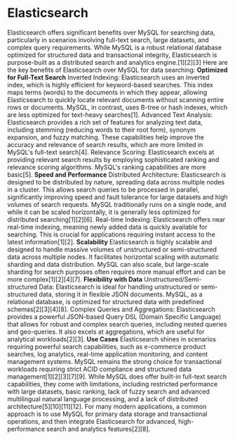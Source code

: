# Elasticsearch
Elasticsearch offers significant benefits over MySQL for searching data, particularly in scenarios involving full-text search, large datasets, and complex query requirements. While MySQL is a robust relational database optimized for structured data and transactional integrity, Elasticsearch is purpose-built as a distributed search and analytics engine.[1][2][3]
Here are the key benefits of Elasticsearch over MySQL for data searching:
**Optimized for Full-Text Search**
Inverted Indexing: Elasticsearch uses an inverted index, which is highly efficient for keyword-based searches. This index maps terms (words) to the documents in which they appear, allowing Elasticsearch to quickly locate relevant documents without scanning entire rows or documents. MySQL, in contrast, uses B-tree or hash indexes, which are less optimized for text-heavy searches[1].
Advanced Text Analysis: Elasticsearch provides a rich set of features for analyzing text data, including stemming (reducing words to their root form), synonym expansion, and fuzzy matching. These capabilities help improve the accuracy and relevance of search results, which are more limited in MySQL's full-text search[4].
Relevance Scoring: Elasticsearch excels at providing relevant search results by employing sophisticated ranking and relevance scoring algorithms. MySQL's ranking capabilities are more basic[5].
**Speed and Performance**
Distributed Architecture: Elasticsearch is designed to be distributed by nature, spreading data across multiple nodes in a cluster. This allows search queries to be processed in parallel, significantly improving speed and fault tolerance for large datasets and high volumes of search requests. MySQL traditionally runs on a single node, and while it can be scaled horizontally, it is generally less optimized for distributed searching[1][2][6].
Real-time Indexing: Elasticsearch offers near real-time indexing, meaning newly added data is quickly available for searching. This is crucial for applications requiring instant access to the latest information[1][2].
**Scalability**
Elasticsearch is highly scalable and designed to handle massive volumes of unstructured or semi-structured data across multiple nodes. It facilitates horizontal scaling with automatic sharding and data distribution. MySQL can also scale, but large-scale sharding for search purposes often requires more manual effort and can be more complex[1][2][4][7].
**Flexibility with Data**
Unstructured/Semi-structured Data: Elasticsearch is ideal for handling unstructured or semi-structured data, storing it in flexible JSON documents. MySQL, as a relational database, is optimized for structured data with predefined schemas[2][3][4][8].
Complex Queries and Aggregations: Elasticsearch provides a powerful JSON-based Query DSL (Domain Specific Language) that allows for robust and complex search queries, including nested queries and geo-queries. It also excels at aggregations, which are useful for analytical workloads[2][3].
**Use Cases**
Elasticsearch shines in scenarios requiring powerful search capabilities, such as e-commerce product searches, log analytics, real-time application monitoring, and content management systems. MySQL remains the strong choice for transactional workloads requiring strict ACID compliance and structured data management[1][2][3][7][9].
While MySQL does offer built-in full-text search capabilities, they come with limitations, including restricted performance with large datasets, basic ranking, lack of fuzzy search and advanced multilingual natural language processing, and a lack of distributed architecture[5][10][11][12]. For many modern applications, a common approach is to use MySQL for primary data storage and transactional operations, and then integrate Elasticsearch for advanced, high-performance search and analytics features[2][8].
